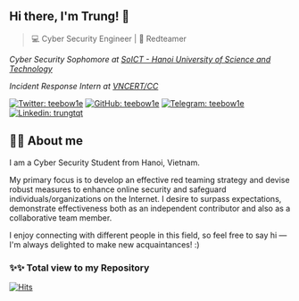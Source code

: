 ## Hi there, I'm Trung! 👋
> 💻 Cyber Security Engineer | 🚩 Redteamer

*Cyber Security Sophomore at [SoICT - Hanoi University of Science and Technology](https://soict.hust.edu.vn/en/)*


*Incident Response Intern at [VNCERT/CC](https://github.com/VNCERT-CC/)*

[![Twitter: teebow1e](https://img.shields.io/static/v1?style=for-the-badge&message=X&color=000000&logo=X&logoColor=FFFFFF&label=&link=https://twitter.com/teebow1e)](https://twitter.com/teebow1e)
[![GitHub: teebow1e](https://img.shields.io/static/v1?style=for-the-badge&message=GitHub&color=181717&logo=GitHub&logoColor=FFFFFF&label=&link=https://github.com/teebow1e/)](https://github.com/teebow1e/)
[![Telegram: teebow1e](https://img.shields.io/static/v1?style=for-the-badge&message=Telegram&color=26A5E4&logo=Telegram&logoColor=FFFFFF&label=&link=https://t.me/teebow1e)](https://t.me/teebow1e)
[![Linkedin: trungtqt](https://img.shields.io/static/v1?style=for-the-badge&message=LinkedIn&color=0A66C2&logo=LinkedIn&logoColor=FFFFFF&label=&link=https://www.linkedin.com/in/trungtqt/)](https://www.linkedin.com/in/trungtqt/)

## 👨‍💻 About me

I am a Cyber Security Student from Hanoi, Vietnam.


My primary focus is to develop an effective red teaming strategy and devise robust measures to enhance online security and safeguard individuals/organizations on the Internet. I desire to surpass expectations, demonstrate effectiveness both as an independent contributor and also as a collaborative team member.


I enjoy connecting with different people in this field, so feel free to say hi — I'm always delighted to make new acquaintances! :)

### ✨✨ Total view to my Repository 
[![Hits](https://hits.sh/github.com/teebow1e.svg?style=for-the-badge&label=Total%20View&color=2e91ba)](https://hits.sh/github.com/teebow1e/)
